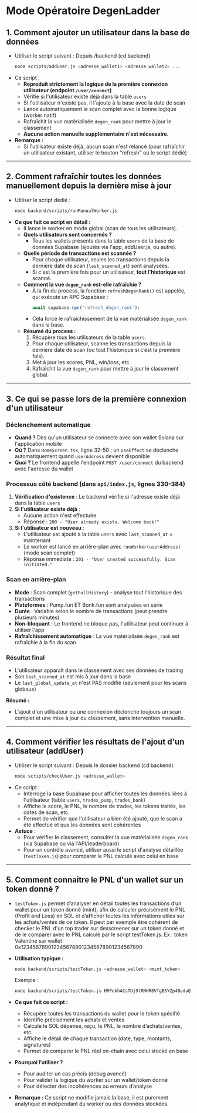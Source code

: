# Mode Opératoire DegenLadder

## 1. Comment ajouter un utilisateur dans la base de données

- Utiliser le script suivant :
Depuis /backend (cd backend)
  ```bash
  node scripts/addUser.js <adresse_wallet1> <adresse_wallet2> ...
  ```
- Ce script :
  - **Reproduit strictement la logique de la première connexion utilisateur (endpoint `/user/connect`)**
  - Vérifie si l'utilisateur existe déjà dans la table `users`
  - Si l'utilisateur n'existe pas, il l'ajoute à la base avec la date de scan
  - Lance automatiquement le scan complet avec la bonne logique (worker natif)
  - Rafraîchit la vue matérialisée `degen_rank` pour mettre à jour le classement
  - **Aucune action manuelle supplémentaire n'est nécessaire.**
- **Remarque :**
  - Si l'utilisateur existe déjà, aucun scan n'est relancé (pour rafraîchir un utilisateur existant, utiliser le bouton "refresh" ou le script dédié)

---

## 2. Comment rafraîchir toutes les données manuellement depuis la dernière mise à jour

- Utiliser le script dédié :
  ```bash
  node backend/scripts/runManualWorker.js
  ```
- **Ce que fait ce script en détail :**
  - Il lance le worker en mode global (scan de tous les utilisateurs).
  - **Quels utilisateurs sont concernés ?**
    - Tous les wallets présents dans la table `users` de la base de données Supabase (ajoutés via l'app, addUser.js, ou autre).
  - **Quelle période de transactions est scannée ?**
    - Pour chaque utilisateur, seules les transactions depuis la dernière date de scan (`last_scanned_at`) sont analysées.
    - Si c'est la première fois pour un utilisateur, **tout l'historique** est scanné.
  - **Comment la vue `degen_rank` est-elle rafraîchie ?**
    - À la fin du process, la fonction `refreshDegenRank()` est appelée, qui exécute un RPC Supabase :
      ```js
      await supabase.rpc('refresh_degen_rank');
      ```
    - Cela force le rafraîchissement de la vue matérialisée `degen_rank` dans la base.
  - **Résumé du process :**
    1. Récupère tous les utilisateurs de la table `users`.
    2. Pour chaque utilisateur, scanne les transactions depuis la dernière date de scan (ou tout l’historique si c’est la première fois).
    3. Met à jour les scores, PNL, win/loss, etc.
    4. Rafraîchit la vue `degen_rank` pour mettre à jour le classement global.

---

## 3. Ce qui se passe lors de la première connexion d'un utilisateur

### Déclenchement automatique
- **Quand ?** Dès qu'un utilisateur se connecte avec son wallet Solana sur l'application mobile
- **Où ?** Dans `HomeScreen.tsx`, ligne 32-50 : un `useEffect` se déclenche automatiquement quand `userAddress` devient disponible
- **Quoi ?** Le frontend appelle l'endpoint `POST /user/connect` du backend avec l'adresse du wallet

### Processus côté backend (dans `api/index.js`, lignes 330-384)
1. **Vérification d'existence** : Le backend vérifie si l'adresse existe déjà dans la table `users`
2. **Si l'utilisateur existe déjà** :
   - Aucune action n'est effectuée
   - Réponse : `200 - "User already exists. Welcome back!"`
3. **Si l'utilisateur est nouveau** :
   - L'utilisateur est ajouté à la table `users` avec `last_scanned_at` = maintenant
   - Le worker est lancé en arrière-plan avec `runWorker(userAddress)` (mode scan complet)
   - Réponse immédiate : `201 - "User created successfully. Scan initiated."`

### Scan en arrière-plan
- **Mode** : Scan complet (`getFullHistory`) - analyse tout l'historique des transactions
- **Plateformes** : Pump.fun ET Bonk.fun sont analysées en série
- **Durée** : Variable selon le nombre de transactions (peut prendre plusieurs minutes)
- **Non-bloquant** : Le frontend ne bloque pas, l'utilisateur peut continuer à utiliser l'app
- **Rafraîchissement automatique** : La vue matérialisée `degen_rank` est rafraîchie à la fin du scan

### Résultat final
- L'utilisateur apparaît dans le classement avec ses données de trading
- Son `last_scanned_at` est mis à jour dans la base
- Le `last_global_update_at` n'est PAS modifié (seulement pour les scans globaux)

**Résumé :**
- L'ajout d'un utilisateur ou une connexion déclenche toujours un scan complet et une mise à jour du classement, sans intervention manuelle. 

---

## 4. Comment vérifier les résultats de l'ajout d'un utilisateur (addUser)

- Utiliser le script suivant :
Depuis le dossier backend (cd backend)
  ```bash
  node scripts/checkUser.js <adresse_wallet>
  ```
- Ce script :
  - Interroge la base Supabase pour afficher toutes les données liées à l'utilisateur (table `users`, `trades_pump`, `trades_bonk`)
  - Affiche le score, le PNL, le nombre de trades, les tokens traités, les dates de scan, etc.
  - Permet de vérifier que l'utilisateur a bien été ajouté, que le scan a été effectué et que les données sont cohérentes
- **Astuce** :
  - Pour vérifier le classement, consulter la vue matérialisée `degen_rank` (via Supabase ou via l'API/leaderboard)
  - Pour un contrôle avancé, utiliser aussi le script d'analyse détaillée (`testToken.js`) pour comparer le PNL calculé avec celui en base 

---

## 5. Comment connaitre le PNL d'un wallet sur un token donné ?

- `testToken.js` permet d’analyser en détail toutes les transactions d’un wallet pour un token donné (mint), afin de calculer précisément le PNL (Profit and Loss) en SOL et d’afficher toutes les informations utiles sur les achats/ventes de ce token.
Il peut par exemple être cohérent de checker le PNL d'un top trader sur dexscreener sur un token donné et de le comparer avec le PNL calculé par le script testToken.js. Ex : token Valentine sur wallet 0x1234567890123456789012345678901234567890

- **Utilisation typique :**
  ```bash
  node backend/scripts/testToken.js <adresse_wallet> <mint_token>
  ```
  Exemple :
  ```bash
  node backend/scripts/testToken.js HRFekhACsTUj9tRNHR8VfgBSYZp4BodaQwrqfpSePkMT 9GtvcnDUvGsuibktxiMjLQ2yyBq5akUahuBs8yANbonk
  ```

- **Ce que fait ce script :**
  - Récupère toutes les transactions du wallet pour le token spécifié
  - Identifie précisément les achats et ventes
  - Calcule le SOL dépensé, reçu, le PNL, le nombre d’achats/ventes, etc.
  - Affiche le détail de chaque transaction (date, type, montants, signatures)
  - Permet de comparer le PNL réel on-chain avec celui stocké en base

- **Pourquoi l’utiliser ?**
  - Pour auditer un cas précis (debug avancé)
  - Pour valider la logique du worker sur un wallet/token donné
  - Pour détecter des incohérences ou erreurs d’analyse

- **Remarque :** Ce script ne modifie jamais la base, il est purement analytique et indépendant du worker ou des données stockées. 